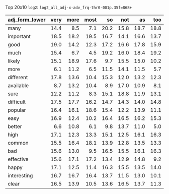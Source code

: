 Top 20x10 `log2`: `log2_all_adj-x-adv_frq-thr0-001p.35f=868+`

| adj_form_lower   |   very |   more |   most |   so |   not |   as |   too |   really |   much |   pretty |
|:-----------------|-------:|-------:|-------:|-----:|------:|-----:|------:|---------:|-------:|---------:|
| many             |   14.4 |    8.5 |    7.1 | 20.2 |  15.8 | 18.7 |  18.8 |      9.0 |    7.7 |      5.8 |
| important        |   18.5 |   18.2 |   19.5 | 16.7 |  14.1 | 16.6 |  13.7 |     16.1 |   10.8 |     12.7 |
| good             |   19.0 |   14.2 |   12.3 | 17.2 |  16.6 | 17.8 |  15.9 |     18.0 |   13.8 |     17.9 |
| much             |   15.4 |    6.7 |    4.5 | 19.2 |  16.0 | 18.4 |  19.2 |     11.6 |    8.2 |     15.8 |
| likely           |   15.1 |   18.9 |   17.6 |  9.7 |  15.5 | 15.0 |  10.2 |      8.9 |    8.0 |     10.4 |
| more             |    6.1 |   11.2 |    6.5 | 11.5 |  14.1 | 11.5 |   5.7 |     12.2 |   18.4 |      3.9 |
| different        |   17.8 |   13.6 |   10.4 | 15.3 |  12.0 | 13.2 |  12.3 |     12.7 |   15.4 |     11.1 |
| available        |    8.7 |   13.2 |   10.4 |  8.9 |  17.0 | 10.9 |   8.1 |      9.1 |    9.9 |      5.0 |
| sure             |   12.2 |   11.2 |    8.3 | 15.1 |  18.8 | 11.9 |  13.1 |     14.3 |    8.4 |     16.4 |
| difficult        |   17.5 |   17.7 |   16.2 | 14.7 |  14.3 | 14.0 |  14.8 |     14.2 |    9.3 |     12.5 |
| popular          |   16.4 |   16.1 |   18.6 | 15.4 |  12.2 | 13.9 |  11.1 |     12.3 |   10.4 |     11.7 |
| easy             |   16.9 |   12.4 |   10.2 | 16.4 |  16.5 | 16.2 |  15.3 |     14.9 |    9.7 |     15.0 |
| better           |    6.6 |   10.8 |    6.1 |  9.8 |  13.7 | 11.0 |   5.0 |     10.8 |   18.2 |      4.1 |
| high             |   17.1 |   12.3 |   13.3 | 15.1 |  12.5 | 16.1 |  16.3 |     13.4 |    9.2 |     13.7 |
| common           |   15.5 |   16.4 |   18.1 | 13.9 |  12.8 | 13.5 |  13.3 |     10.6 |    9.8 |     12.8 |
| bad              |   15.6 |   13.0 |    9.5 | 16.5 |  15.5 | 16.1 |  16.3 |     15.6 |   10.7 |     14.3 |
| effective        |   15.6 |   17.1 |   17.2 | 13.4 |  12.9 | 14.8 |   9.2 |     12.1 |    9.0 |     11.0 |
| happy            |   17.1 |   12.5 |   11.4 | 16.3 |  15.5 | 13.5 |  14.0 |     15.2 |    9.1 |     13.6 |
| interesting      |   16.7 |   16.7 |   16.4 | 13.7 |  11.5 | 13.0 |  10.1 |     15.4 |    9.7 |     13.5 |
| clear            |   16.5 |   13.9 |   10.5 | 13.6 |  16.5 | 13.7 |  11.3 |     12.5 |    9.1 |     14.9 |